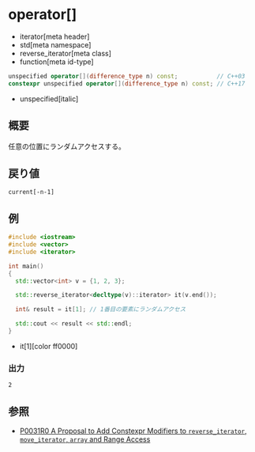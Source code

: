 # operator[]
* iterator[meta header]
* std[meta namespace]
* reverse_iterator[meta class]
* function[meta id-type]

```cpp
unspecified operator[](difference_type n) const;           // C++03
constexpr unspecified operator[](difference_type n) const; // C++17
```
* unspecified[italic]

## 概要
任意の位置にランダムアクセスする。


## 戻り値
`current[-n-1]`

## 例
```cpp example
#include <iostream>
#include <vector>
#include <iterator>

int main()
{
  std::vector<int> v = {1, 2, 3};

  std::reverse_iterator<decltype(v)::iterator> it(v.end());

  int& result = it[1]; // 1番目の要素にランダムアクセス

  std::cout << result << std::endl;
}
```
* it[1][color ff0000]

### 出力
```
2
```

## 参照
- [P0031R0 A Proposal to Add Constexpr Modifiers to `reverse_iterator`, `move_iterator`, `array` and Range Access](http://www.open-std.org/jtc1/sc22/wg21/docs/papers/2015/p0031r0.html)
